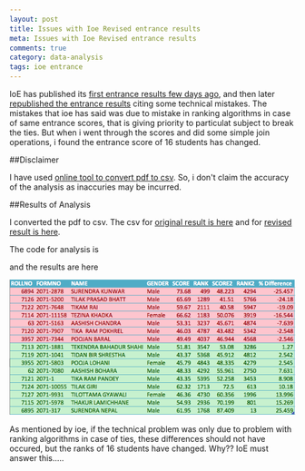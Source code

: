 ```yaml
---
layout: post
title: Issues with Ioe Revised entrance results
meta: Issues with Ioe Revised entrance results
comments: true
category: data-analysis
tags: ioe entrance
---
```


IoE has published its [first entrance results few days ago](http://ioe.edu.np/wp-content/uploads/2014/08/BE-Entrance-2071-Result-Roll-Wise-with-Rank.pdf), and then later [republished the entrance results](http://ioe.edu.np/wp-content/uploads/2014/08/BE-Entrance-Result-2071-Revised-List-Roll-Wise-with-Rank.pdf) citing some technical mistakes. The mistakes that ioe has said was due to mistake in ranking algorithms in case of same entrance scores, that is giving priority to particulat subject to break the ties. But when i went through the scores and did some simple join operations, i found the entrance score of 16 students has changed.

##Disclaimer

I have used [online tool to convert pdf to csv](http://online2pdf.com/powerpoint2pdf). So, i don't claim the accuracy of the analysis as inaccuries may be incurred.

##Results of Analysis

I converted the pdf to csv. The csv for [original result is here](https://www.dropbox.com/s/41yeffq19rz7xt5/ioe-first.csv?dl=0) and for [revised result is here](https://www.dropbox.com/s/87iemiusy0ngubm/ioe%20second.csv?dl=0).

The code for analysis is 
<script src="https://gist.github.com/bistaumanga/2518f022a9801442f8ff.js"></script>

and the results are here

![center](/images/ioe_diff.png)

As mentioned by ioe, if the technical problem was only due to problem with ranking algorithms in case of ties, these differences should not have occured, but the ranks of 16 students have changed. Why?? IoE must answer this.....
